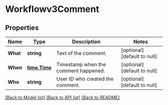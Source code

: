 # Workflowv3Comment

## Properties
Name | Type | Description | Notes
------------ | ------------- | ------------- | -------------
**What** | **string** | Text of the comment. | [optional] [default to null]
**When** | [**time.Time**](time.Time.md) | Timestamp when the comment happened. | [optional] [default to null]
**Who** | **string** | User ID who created the comment. | [optional] [default to null]

[[Back to Model list]](../README.md#documentation-for-models) [[Back to API list]](../README.md#documentation-for-api-endpoints) [[Back to README]](../README.md)


